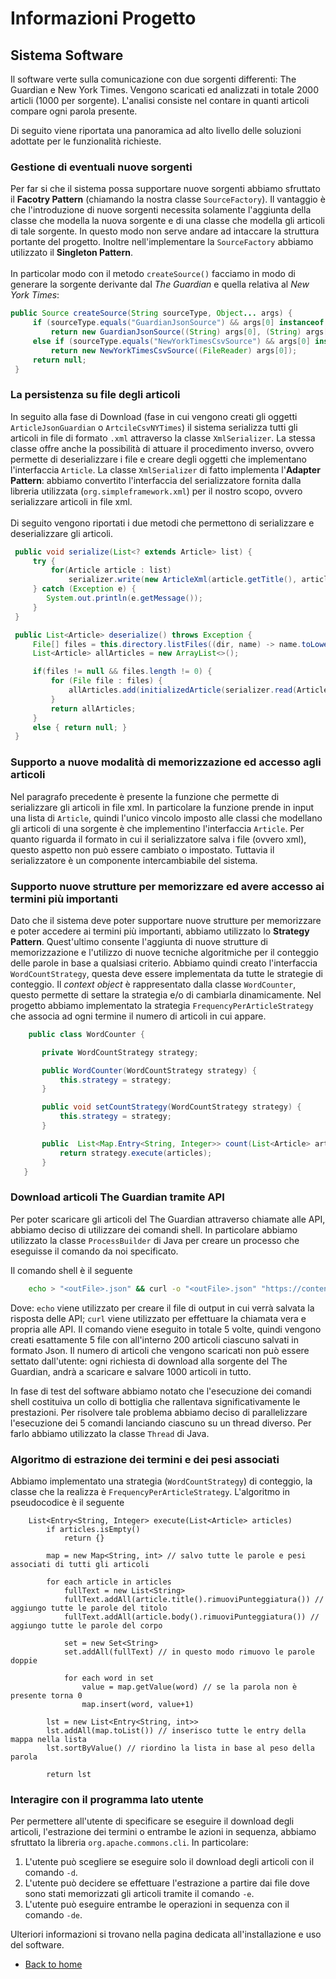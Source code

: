 # Informazioni Progetto

## Sistema Software
Il software verte sulla comunicazione con due sorgenti differenti: The Guardian e New York Times. Vengono scaricati ed analizzati in totale 2000 articli (1000 per sorgente). L'analisi consiste nel contare in quanti articoli compare ogni parola presente.

Di seguito viene riportata una panoramica ad alto livello delle soluzioni adottate per le funzionalità richieste.

### Gestione di eventuali nuove sorgenti
Per far si che il sistema possa supportare nuove sorgenti abbiamo sfruttato il __Facotry Pattern__ (chiamando la nostra classe `SourceFactory`). Il vantaggio è che l'introduzione di nuove sorgenti necessita solamente l'aggiunta della classe che modella la nuova sorgente e di una classe che modella gli articoli di tale sorgente. In questo modo non serve andare ad intaccare la struttura portante del progetto. Inoltre nell'implementare la `SourceFactory` abbiamo utilizzato il __Singleton Pattern__.
<br></br>
In particolar modo con il metodo `createSource()` facciamo in modo di generare la sorgente derivante dal _The Guardian_ e quella relativa al _New York Times_:
```java
public Source createSource(String sourceType, Object... args) {
     if (sourceType.equals("GuardianJsonSource") && args[0] instanceof String && args[1] instanceof String)
         return new GuardianJsonSource((String) args[0], (String) args[1]);
     else if (sourceType.equals("NewYorkTimesCsvSource") && args[0] instanceof FileReader)
         return new NewYorkTimesCsvSource((FileReader) args[0]);
     return null;
 }
```

### La persistenza su file degli articoli
In seguito alla fase di Download (fase in cui vengono creati gli oggetti `ArticleJsonGuardian` o `ArtcileCsvNYTimes`) il sistema serializza tutti gli articoli in file di formato `.xml` attraverso la classe `XmlSerializer`.  La stessa classe offre anche la possibilità di attuare il procedimento inverso, ovvero permette di deserializzare i file e creare degli oggetti che implementano l'interfaccia `Article`. La classe `XmlSerializer` di fatto implementa l'__Adapter Pattern__: abbiamo convertito l'interfaccia del serializzatore fornita dalla libreria utilizzata (`org.simpleframework.xml`) per il nostro scopo, ovvero serializzare articoli in file xml.
<br></br>
 Di seguito vengono riportati i due metodi che permettono di serializzare e deserializzare gli articoli.

```java
 public void serialize(List<? extends Article> list) {
     try {
         for(Article article : list)
             serializer.write(new ArticleXml(article.getTitle(), article.getBody()), new File(this.directory, productionCount++ + ".xml"));
     } catch (Exception e) {
        System.out.println(e.getMessage());
     }
 }
```
```java
 public List<Article> deserialize() throws Exception {
     File[] files = this.directory.listFiles((dir, name) -> name.toLowerCase().endsWith(".xml"));
     List<Article> allArticles = new ArrayList<>();

     if(files != null && files.length != 0) {
         for (File file : files) {
             allArticles.add(initializedArticle(serializer.read(ArticleXml.class, file)));
         }
         return allArticles;
     }
     else { return null; }
 }
```
### Supporto a nuove modalità di memorizzazione ed accesso agli articoli
Nel paragrafo precedente è presente la funzione che permette di serializzare gli articoli in file xml. In particolare la funzione prende in input una lista di `Article`, quindi l'unico vincolo imposto alle classi che modellano gli articoli di una sorgente è che implementino l'interfaccia `Article`. Per quanto riguarda il formato in cui il serializzatore salva i file (ovvero xml), questo aspetto non può essere cambiato o impostato. Tuttavia il serializzatore è un componente intercambiabile del sistema.
    
### Supporto nuove strutture per memorizzare ed avere accesso ai termini più importanti
Dato che il sistema deve poter supportare nuove strutture per memorizzare e poter accedere ai termini più importanti, abbiamo utilizzato lo __Strategy Pattern__. Quest'ultimo consente l'aggiunta di nuove strutture di memorizzazione e l'utilizzo di nuove tecniche algoritmiche per il conteggio delle parole in base a qualsiasi criterio. Abbiamo quindi creato l'interfaccia `WordCountStrategy`, questa deve essere implementata da tutte le strategie di conteggio. Il _context object_ è rappresentato dalla classe `WordCounter`, questo permette di settare la strategia e/o di cambiarla dinamicamente. Nel progetto abbiamo implementato la strategia `FrequencyPerArticleStrategy` che associa ad ogni termine il numero di articoli in cui appare.
```java
    public class WordCounter {

       private WordCountStrategy strategy;

       public WordCounter(WordCountStrategy strategy) {
           this.strategy = strategy;
       }

       public void setCountStrategy(WordCountStrategy strategy) {
           this.strategy = strategy;
       }

       public  List<Map.Entry<String, Integer>> count(List<Article> articles) {
           return strategy.execute(articles);
       }
   }
```

### Download articoli The Guardian tramite API
Per poter scaricare gli articoli del The Guardian attraverso chiamate alle API, abbiamo deciso di utilizzare dei comandi shell. In particolare abbiamo utilizzato la classe `ProcessBuilder` di Java per creare un processo che eseguisse il comando da noi specificato.

Il comando shell è il seguente

```bash
    echo > "<outFile>.json" && curl -o "<outFile>.json" "https://content.guardianapis.com/search?show-fields=all&page-size=200&page=<i>&api-key=<apiKey>"
```

Dove: `echo` viene utilizzato per creare il file di output in cui verrà salvata la risposta delle API; `curl` viene utilizzato per effettuare la chiamata vera e propria alle API.
Il comando viene eseguito in totale 5 volte, quindi vengono creati esattamente 5 file con all'interno 200 articoli ciascuno salvati in formato Json. Il numero di articoli che vengono scaricati non può essere settato dall'utente: ogni richiesta di download alla sorgente del The Guardian, andrà a scaricare e salvare 1000 articoli in tutto.

In fase di test del software abbiamo notato che l'esecuzione dei comandi shell costituiva un collo di bottiglia che rallentava significativamente le prestazioni. Per risolvere tale problema abbiamo deciso di parallelizzare l'esecuzione dei 5 comandi lanciando ciascuno su un thread diverso. Per farlo abbiamo utilizzato la classe `Thread` di Java.

### Algoritmo di estrazione dei termini e dei pesi associati
Abbiamo implementato una strategia (`WordCountStrategy`) di conteggio, la classe che la realizza è `FrequencyPerArticleStrategy`. L'algoritmo in pseudocodice è il seguente

```
    List<Entry<String, Integer> execute(List<Article> articles)
        if articles.isEmpty()
            return {}

        map = new Map<String, int> // salvo tutte le parole e pesi associati di tutti gli articoli

        for each article in articles
            fullText = new List<String>
            fullText.addAll(article.title().rimuoviPunteggiatura()) // aggiungo tutte le parole del titolo
            fullText.addAll(article.body().rimuoviPunteggiatura()) // aggiungo tutte le parole del corpo

            set = new Set<String>
            set.addAll(fullText) // in questo modo rimuovo le parole doppie

            for each word in set
                value = map.getValue(word) // se la parola non è presente torna 0
                map.insert(word, value+1)

        lst = new List<Entry<String, int>>
        lst.addAll(map.toList()) // inserisco tutte le entry della mappa nella lista
        lst.sortByValue() // riordino la lista in base al peso della parola

        return lst
```

### Interagire con il programma lato utente
Per permettere all'utente di specificare se eseguire il download degli articoli, l'estrazione dei termini o entrambe le azioni in sequenza, abbiamo sfruttato la libreria `org.apache.commons.cli`. In particolare:

1. L'utente può scegliere se eseguire solo il download degli articoli con il comando `-d`.
2. L'utente può decidere se effettuare l'estrazione a partire dai file dove sono stati memorizzati gli articoli tramite il comando `-e`.
3. L'utente può eseguire entrambe le operazioni in sequenza con il comando `-de`.

Ulteriori informazioni si trovano nella pagina dedicata all'installazione e uso del software.


   
- [Back to home](index.html)
